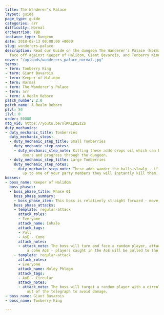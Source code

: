 ```yaml
---
title: The Wanderer's Palace
layout: guide
page_type: guide
categories: arr
difficulty: Normal
orchestrion: TBD
instance_type: Dungeon
date: 2018-08-13 00:00:00 +0000
slug: wanderers-palace
description: Read our Guide on the dungeon The Wanderer's Palace (Normal) where you'll
  face off against Keeper of Halidom, Giant Bavarois, and Tonberry King.
cover: "/uploads/wanderers_palace_normal.jpg"
terms:
- term: Tonberry King
- term: Giant Bavarois
- term: Keeper of Halidom
- term: Normal
- term: The Wanderer's Palace
- term: arr
- term: A Realm Reborn
patch_number: 2.0
patch_name: A Realm Reborn
plvl: 50
ilvl: 0
order: 50000
mtq_vid: https://youtu.be/xlKKLpQSzZs
duty_mechanics:
- duty_mechanic_title: Tonberries
  duty_mechanic_steps:
  - duty_mechanic_step_title: Small Tonberries
    duty_mechanic_step_notes:
    - duty_mechanic_step_note: Killing these adds drops oil which can be used to open
        doors and progress through the dungeon.
  - duty_mechanic_step_title: Large Tonberries
    duty_mechanic_step_notes:
    - duty_mechanic_step_note: These adds wander the halls slowly - if they catch
        up to one of your party members they will instantly kill them.
bosses:
- boss_name: Keeper of Halidom
  boss_phases:
  - boss_phase_title: Phase 01
    boss_phase_summary:
    - boss_phase_item: This boss is relatively straight forward - move out of AoEs.
    boss_phase_attacks:
    - template: regular-attack
      attack_roles:
      - Everyone
      attack_name: Inhale
      attack_tags:
      - Pull
      - AoE - Cone
      attack_notes:
      - attack_note: The boss will turn and face a random player, attacking them with
          a cone AoE - players caught in the AoE will be pulled to the boss.
    - template: regular-attack
      attack_roles:
      - Everyone
      attack_name: Moldy Phlegm
      attack_tags:
      - AoE - Circular
      attack_notes:
      - attack_note: The boss will target a random player with a circular AoE - move
          out of the telegraph to avoid damage.
- boss_name: Giant Bavarois
- boss_name: Tonberry King

---
```

